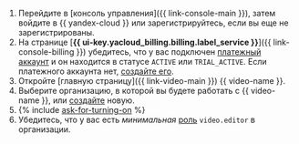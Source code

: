 1. Перейдите в [консоль управления]({{ link-console-main }}), затем войдите в {{ yandex-cloud }} или зарегистрируйтесь, если вы еще не зарегистрированы.
1. На странице [**{{ ui-key.yacloud_billing.billing.label_service }}**]({{ link-console-billing }}) убедитесь, что у вас подключен [платежный аккаунт](../../billing/concepts/billing-account.md) и он находится в статусе `ACTIVE` или `TRIAL_ACTIVE`. Если платежного аккаунта нет, [создайте его](../../billing/operations/create-new-account.md).
1. Откройте [главную страницу]({{ link-video-main }}) {{ video-name }}.
1. Выберите организацию, в которой вы будете работать с {{ video-name }}, или [создайте](../../organization/operations/enable-org.md) новую.
1. {% include [ask-for-turning-on](ask-for-turning-on.md) %}
1. Убедитесь, что у вас есть _минимальная_ [роль](../../video/security/index.md#video-editor) `video.editor` в организации.